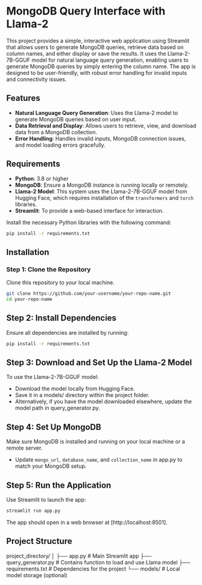 # MongoDB Query Interface with Llama-2
This project provides a simple, interactive web application using Streamlit that allows users to generate MongoDB queries, retrieve data based on column names, and either display or save the results. It uses the Llama-2-7B-GGUF model for natural language query generation, enabling users to generate MongoDB queries by simply entering the column name. The app is designed to be user-friendly, with robust error handling for invalid inputs and connectivity issues.

## Features
- **Natural Language Query Generation**: Uses the Llama-2 model to generate MongoDB queries based on user input.
- **Data Retrieval and Display**: Allows users to retrieve, view, and download data from a MongoDB collection.
- **Error Handling**: Handles invalid inputs, MongoDB connection issues, and model loading errors gracefully.

## Requirements
- **Python**: 3.8 or higher
- **MongoDB**: Ensure a MongoDB instance is running locally or remotely.
- **Llama-2 Model**: This system uses the Llama-2-7B-GGUF model from Hugging Face, which requires installation of the `transformers` and `torch` libraries.
- **Streamlit**: To provide a web-based interface for interaction.

Install the necessary Python libraries with the following command:

```bash
pip install -r requirements.txt
```

## Installation
### Step 1: Clone the Repository
Clone this repository to your local machine.

```bash
git clone https://github.com/your-username/your-repo-name.git
cd your-repo-name
```

## Step 2: Install Dependencies
Ensure all dependencies are installed by running:
```bash
pip install -r requirements.txt
```

## Step 3: Download and Set Up the Llama-2 Model
To use the Llama-2-7B-GGUF model:
- Download the model locally from Hugging Face.
- Save it in a models/ directory within the project folder.
- Alternatively, if you have the model downloaded elsewhere, update the model path in query_generator.py.

## Step 4: Set Up MongoDB
Make sure MongoDB is installed and running on your local machine or a remote server.
- Update `mongo_url`, `database_name`, and `collection_name` in app.py to match your MongoDB setup.

## Step 5: Run the Application
Use Streamlit to launch the app:
```bash
streamlit run app.py
```

The app should open in a web browser at [http://localhost:8501].

## Project Structure

project_directory/
│
├── app.py                    # Main Streamlit app
├── query_generator.py        # Contains function to load and use Llama model
├── requirements.txt          # Dependencies for the project
└── models/                   # Local model storage (optional)

